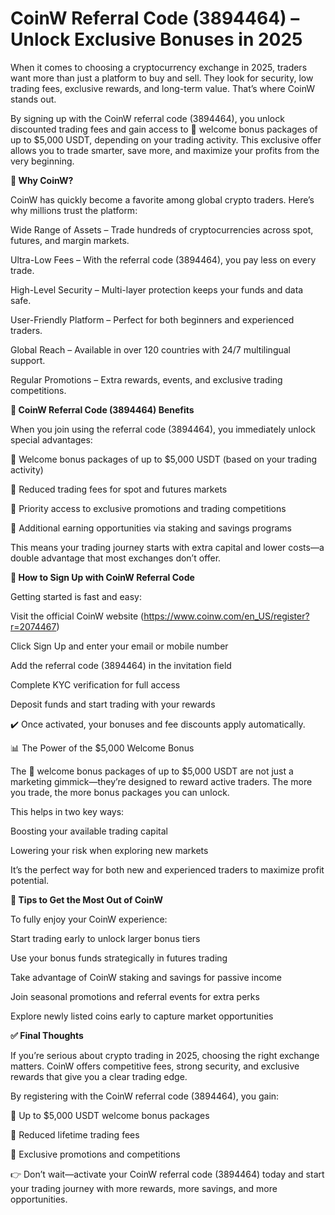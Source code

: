 # CoinW Referral Code (3894464) – Unlock Exclusive Bonuses in 2025

When it comes to choosing a cryptocurrency exchange in 2025, traders want more than just a platform to buy and sell. They look for security, low trading fees, exclusive rewards, and long-term value. That’s where CoinW stands out.

By signing up with the CoinW referral code (3894464), you unlock discounted trading fees and gain access to 🎉 welcome bonus packages of up to $5,000 USDT, depending on your trading activity. This exclusive offer allows you to trade smarter, save more, and maximize your profits from the very beginning.

**🌟 Why CoinW?**

CoinW has quickly become a favorite among global crypto traders. Here’s why millions trust the platform:

Wide Range of Assets – Trade hundreds of cryptocurrencies across spot, futures, and margin markets.

Ultra-Low Fees – With the referral code (3894464), you pay less on every trade.

High-Level Security – Multi-layer protection keeps your funds and data safe.

User-Friendly Platform – Perfect for both beginners and experienced traders.

Global Reach – Available in over 120 countries with 24/7 multilingual support.

Regular Promotions – Extra rewards, events, and exclusive trading competitions.

**🎁 CoinW Referral Code (3894464) Benefits**

When you join using the referral code (3894464), you immediately unlock special advantages:

🎉 Welcome bonus packages of up to $5,000 USDT (based on your trading activity)

💸 Reduced trading fees for spot and futures markets

🚀 Priority access to exclusive promotions and trading competitions

🎯 Additional earning opportunities via staking and savings programs

This means your trading journey starts with extra capital and lower costs—a double advantage that most exchanges don’t offer.

**📝 How to Sign Up with CoinW Referral Code**

Getting started is fast and easy:

Visit the official CoinW website (https://www.coinw.com/en_US/register?r=2074467)

Click Sign Up and enter your email or mobile number

Add the referral code (3894464) in the invitation field

Complete KYC verification for full access

Deposit funds and start trading with your rewards

✔️ Once activated, your bonuses and fee discounts apply automatically.

📊 The Power of the $5,000 Welcome Bonus

The 🎉 welcome bonus packages of up to $5,000 USDT are not just a marketing gimmick—they’re designed to reward active traders. The more you trade, the more bonus packages you can unlock.

This helps in two key ways:

Boosting your available trading capital

Lowering your risk when exploring new markets

It’s the perfect way for both new and experienced traders to maximize profit potential.

**🔑 Tips to Get the Most Out of CoinW**

To fully enjoy your CoinW experience:

Start trading early to unlock larger bonus tiers

Use your bonus funds strategically in futures trading

Take advantage of CoinW staking and savings for passive income

Join seasonal promotions and referral events for extra perks

Explore newly listed coins early to capture market opportunities

**✅ Final Thoughts**

If you’re serious about crypto trading in 2025, choosing the right exchange matters. CoinW offers competitive fees, strong security, and exclusive rewards that give you a clear trading edge.

By registering with the CoinW referral code (3894464), you gain:

🎉 Up to $5,000 USDT welcome bonus packages

💸 Reduced lifetime trading fees

🚀 Exclusive promotions and competitions

👉 Don’t wait—activate your CoinW referral code (3894464) today and start your trading journey with more rewards, more savings, and more opportunities.
